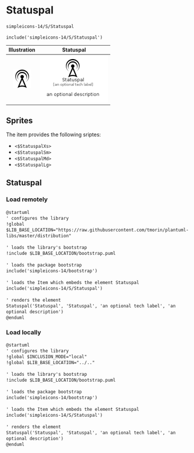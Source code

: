# Statuspal


```text
simpleicons-14/S/Statuspal
```

```text
include('simpleicons-14/S/Statuspal')
```



| Illustration | Statuspal |
| :---: | :---: |
| ![illustration for Illustration](../../simpleicons-14/S/Statuspal.png) | ![illustration for Statuspal](../../simpleicons-14/S/Statuspal.Local.png) |



## Sprites
The item provides the following sriptes:

- `<$StatuspalXs>`
- `<$StatuspalSm>`
- `<$StatuspalMd>`
- `<$StatuspalLg>`





## Statuspal

### Load remotely
```plantuml
@startuml
' configures the library
!global $LIB_BASE_LOCATION="https://raw.githubusercontent.com/tmorin/plantuml-libs/master/distribution"

' loads the library's bootstrap
!include $LIB_BASE_LOCATION/bootstrap.puml

' loads the package bootstrap
include('simpleicons-14/bootstrap')

' loads the Item which embeds the element Statuspal
include('simpleicons-14/S/Statuspal')

' renders the element
Statuspal('Statuspal', 'Statuspal', 'an optional tech label', 'an optional description')
@enduml
```

### Load locally
```plantuml
@startuml
' configures the library
!global $INCLUSION_MODE="local"
!global $LIB_BASE_LOCATION="../.."

' loads the library's bootstrap
!include $LIB_BASE_LOCATION/bootstrap.puml

' loads the package bootstrap
include('simpleicons-14/bootstrap')

' loads the Item which embeds the element Statuspal
include('simpleicons-14/S/Statuspal')

' renders the element
Statuspal('Statuspal', 'Statuspal', 'an optional tech label', 'an optional description')
@enduml
```

